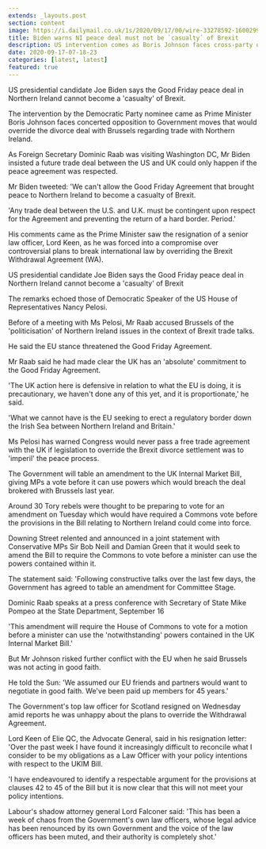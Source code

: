```yaml
---
extends: _layouts.post
section: content
image: https://i.dailymail.co.uk/1s/2020/09/17/00/wire-33278592-1600299163-666_636x382.jpg 
title: Biden warns NI peace deal must not be `casualty´ of Brexit 
description: US intervention comes as Boris Johnson faces cross-party opposition to controversial UK Internal Market Bill. 
date: 2020-09-17-07-18-23 
categories: [latest, latest] 
featured: true 
--- 
```

US presidential candidate Joe Biden says the Good Friday peace deal in Northern Ireland cannot become a 'casualty' of Brexit.

The intervention by the Democratic Party nominee came as Prime Minister Boris Johnson faces concerted opposition to Government moves that would override the divorce deal with Brussels regarding trade with Northern Ireland.

As Foreign Secretary Dominic Raab was visiting Washington DC, Mr Biden insisted a future trade deal between the US and UK could only happen if the peace agreement was respected.

Mr Biden tweeted: 'We can't allow the Good Friday Agreement that brought peace to Northern Ireland to become a casualty of Brexit.

'Any trade deal between the U.S. and U.K. must be contingent upon respect for the Agreement and preventing the return of a hard border. Period.'

His comments came as the Prime Minister saw the resignation of a senior law officer, Lord Keen, as he was forced into a compromise over controversial plans to break international law by overriding the Brexit Withdrawal Agreement (WA).

US presidential candidate Joe Biden says the Good Friday peace deal in Northern Ireland cannot become a 'casualty' of Brexit

The remarks echoed those of Democratic Speaker of the US House of Representatives Nancy Pelosi.

Before of a meeting with Ms Pelosi, Mr Raab accused Brussels of the 'politicisation' of Northern Ireland issues in the context of Brexit trade talks.

He said the EU stance threatened the Good Friday Agreement.

Mr Raab said he had made clear the UK has an 'absolute' commitment to the Good Friday Agreement.

'The UK action here is defensive in relation to what the EU is doing, it is precautionary, we haven't done any of this yet, and it is proportionate,' he said.

'What we cannot have is the EU seeking to erect a regulatory border down the Irish Sea between Northern Ireland and Britain.'

Ms Pelosi has warned Congress would never pass a free trade agreement with the UK if legislation to override the Brexit divorce settlement was to 'imperil' the peace process.

The Government will table an amendment to the UK Internal Market Bill, giving MPs a vote before it can use powers which would breach the deal brokered with Brussels last year.

Around 30 Tory rebels were thought to be preparing to vote for an amendment on Tuesday which would have required a Commons vote before the provisions in the Bill relating to Northern Ireland could come into force.

Downing Street relented and announced in a joint statement with Conservative MPs Sir Bob Neill and Damian Green that it would seek to amend the Bill to require the Commons to vote before a minister can use the powers contained within it.

The statement said: 'Following constructive talks over the last few days, the Government has agreed to table an amendment for Committee Stage.

Dominic Raab speaks at a press conference with Secretary of State Mike Pompeo at the State Department, September 16

'This amendment will require the House of Commons to vote for a motion before a minister can use the 'notwithstanding' powers contained in the UK Internal Market Bill.'

But Mr Johnson risked further conflict with the EU when he said Brussels was not acting in good faith.

He told the Sun: 'We assumed our EU friends and partners would want to negotiate in good faith. We've been paid up members for 45 years.'

The Government's top law officer for Scotland resigned on Wednesday amid reports he was unhappy about the plans to override the Withdrawal Agreement.

Lord Keen of Elie QC, the Advocate General, said in his resignation letter: 'Over the past week I have found it increasingly difficult to reconcile what I consider to be my obligations as a Law Officer with your policy intentions with respect to the UKIM Bill.

'I have endeavoured to identify a respectable argument for the provisions at clauses 42 to 45 of the Bill but it is now clear that this will not meet your policy intentions.

Labour's shadow attorney general Lord Falconer said: 'This has been a week of chaos from the Government's own law officers, whose legal advice has been renounced by its own Government and the voice of the law officers has been muted, and their authority is completely shot.'

